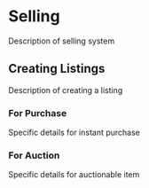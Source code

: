 # Selling

Description of selling system

## Creating Listings

Description of creating a listing

### For Purchase

Specific details for instant purchase

### For Auction

Specific details for auctionable item
